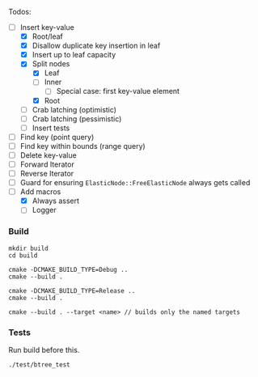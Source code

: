 Todos:

- [ ] Insert key-value
    - [x] Root/leaf
    - [x] Disallow duplicate key insertion in leaf
    - [x] Insert up to leaf capacity
    - [x] Split nodes
        - [x] Leaf
        - [ ] Inner
            - [ ] Special case: first key-value element
        - [x] Root
    - [ ] Crab latching (optimistic)
    - [ ] Crab latching (pessimistic)
    - [ ] Insert tests
- [ ] Find key (point query)
- [ ] Find key within bounds (range query)
- [ ] Delete key-value
- [ ] Forward Iterator
- [ ] Reverse Iterator
- [ ] Guard for ensuring `ElasticNode::FreeElasticNode` always gets
  called
- [ ] Add macros
    - [x] Always assert
    - [ ] Logger

### Build

```
mkdir build
cd build

cmake -DCMAKE_BUILD_TYPE=Debug ..
cmake --build .

cmake -DCMAKE_BUILD_TYPE=Release ..
cmake --build .

cmake --build . --target <name> // builds only the named targets
```

### Tests
Run build before this.

```
./test/btree_test
```